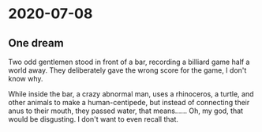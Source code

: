 # 2020-07-08

## One dream 

Two odd gentlemen stood in front of a bar, recording a billiard game half a world away. They deliberately gave the wrong score for the game, I don't know why.

While inside the bar, a crazy abnormal man, uses a rhinoceros, a turtle, and other animals to make a human-centipede, but instead of connecting their anus to their mouth, they passed water, that means…… Oh, my god, that would be disgusting. I don't want to even recall that.

